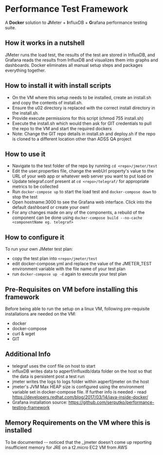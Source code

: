 # Performance Test Framework
A **Docker** solution to **J**Meter + **I**nfluxDB + **G**rafana performance testing suite.


## How it works in a nutshell
JMeter runs the load test, the results of the test are stored in InfluxDB, and Grafana reads the results from InfluxDB and visualizes them into graphs and dashboards. Docker eliminates all manual setup steps and packages everything together.


## How to install it with install scripts
- On the VM where this setup needs to be installed, create an install.sh and copy the contents of install.sh. 
- Ensure the u02 directory is replaced with the correct install directory in the install.sh.
- Provide execute permissions for this script (chmod 755 install.sh)
- Execute the install.sh which would then ask for GIT credentials to pull the repo to the VM and start the required dockers 
- Note: Change the GIT repo details in install.sh and deploy.sh if the repo is cloned to a different location other than ADSS QA project


## How to use it
- Navigate to the test folder of the repo by running `cd <repo>/jmeter/test`
- Edit the user.properties file, change the webUrl property's value to the URL of your web app or whatever web server you want to put load on
- Update telegraf.conf present at `cd <repo>/telegraf/` for appropriate metrics to be collected 
- Run `docker-compose up` to start the load test and `docker-compose down` to stop the test
- Open hostname:3000 to see the Grafana web interface. Click into the default dashboard or create your own! 
- For any changes made on any of the components, a rebuild of the component can be done using `docker-compose build --no-cache <componentName eg. telegraf>` 

## How to configure it
To run your own JMeter test plan:
- copy the test plan into `<repo>/jmeter/test`
- edit docker-compose.yml and replace the value of the JMETER_TEST environment variable with the file name of your test plan
- run `docker-compose up -d` again to execute your test plan


## Pre-Requisites on VM before installing this framework
Before being able to run the setup on a linux VM, following pre-requisite installations are needed on the VM:
- docker
- docker-compose
- curl & wget
- GIT

## Additional Info
- telegraf uses the conf file on host to start 
- influxDB writes data to aqperf/influxdb/data folder on the host so that the data is persistent post a test run
- jmeter writes the logs to logs folder within aqperf/jmeter on the host
- jmeter's JVM Max HEAP size is configured using the environment variable set in docker-compose file. If further info is needed - read https://developers.redhat.com/blog/2017/03/14/java-inside-docker/
- Grafana installation source: https://github.com/serputko/performance-testing-framework

## Memory Requirements on the VM where this is installed
To be documented -- noticed that the <repo>_jmeter doesn't come up reporting insufficient memory for JRE on a t2.micro EC2 VM from AWS



